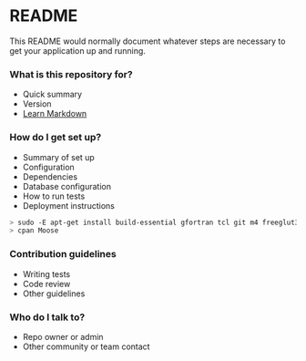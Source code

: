 # README #

This README would normally document whatever steps are necessary to get your application up and running.

### What is this repository for? ###

* Quick summary
* Version
* [Learn Markdown](https://bitbucket.org/tutorials/markdowndemo)

### How do I get set up? ###

* Summary of set up
* Configuration
* Dependencies
* Database configuration
* How to run tests
* Deployment instructions

```sh
> sudo -E apt-get install build-essential gfortran tcl git m4 freeglut3 doxygen libblas-dev liblapack-dev libx11-dev libnuma-dev zlib1g-dev libhwloc-dev
> cpan Moose
```

### Contribution guidelines ###

* Writing tests
* Code review
* Other guidelines

### Who do I talk to? ###

* Repo owner or admin
* Other community or team contact